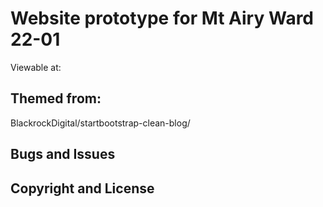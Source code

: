 # Website prototype for Mt Airy Ward 22-01
Viewable at: 

## Themed from: 
BlackrockDigital/startbootstrap-clean-blog/



## Bugs and Issues


## Copyright and License


